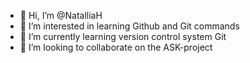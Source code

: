 - 👋 Hi, I’m @NatalliaH
- 👀 I’m interested in learning Github and Git commands
- 🌱 I’m currently learning version control system Git
- 💞️ I’m looking to collaborate on the ASK-project
